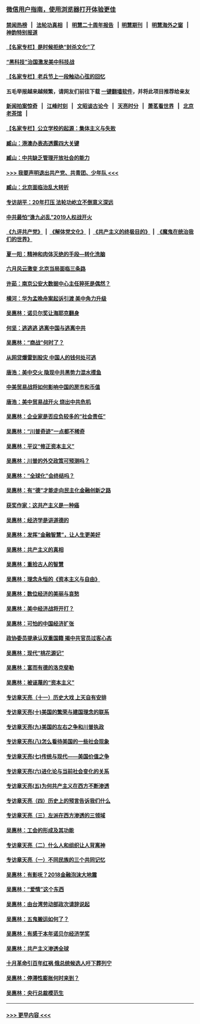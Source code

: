 ### [微信用户指南，使用浏览器打开体验更佳](https://github.com/gfw-breaker/banned-news1/blob/master/indexes/wechat-guide.md?t=0)
#### [禁闻热榜](热点新闻.md?t=0)  &nbsp;&nbsp;|&nbsp;&nbsp; [法轮功真相](https://github.com/gfw-breaker/truth/blob/master/README.md?t=0) &nbsp;&nbsp;|&nbsp;&nbsp; [明慧二十周年报告](https://github.com/gfw-breaker/mh-reports/blob/master/README.md?t=0) &nbsp;&nbsp;|&nbsp;&nbsp;[明慧期刊](https://github.com/gfw-breaker/mh-qikan) &nbsp;&nbsp;|&nbsp;&nbsp; [明慧海外之窗](https://github.com/gfw-breaker/mh-news/blob/master/README.md?t=0) &nbsp;&nbsp;|&nbsp;&nbsp; [神韵特别报道](https://github.com/gfw-breaker/mh-news/blob/master/shenyun.md?t=0)
#### [【名家专栏】是时候拒绝“封杀文化”了](../pages/nsc423/n11814093.md?t=02130502) 
#### [“黑科技”治国激发美中科技战](../pages/nsc423/n11638056.md?t=02130502) 
#### [【名家专栏】老兵节上一段触动心弦的回忆](../pages/nsc423/n11646016.md?t=02130502) 
#### 五毛举报越来越频繁，请网友们前往下载 [一键翻墙软件](https://github.com/gfw-breaker/ssr-accounts)，并将此项目推荐给亲友
#### [新闻拍案惊奇](https://github.com/gfw-breaker/banned-news1/blob/master/pages/link4.md) &nbsp;&nbsp;|&nbsp;&nbsp; [江峰时刻](https://github.com/gfw-breaker/banned-news1/blob/master/pages/link4.md) &nbsp;&nbsp;|&nbsp;&nbsp; [文昭谈古论今](https://github.com/gfw-breaker/banned-news1/blob/master/pages/link4.md) &nbsp;&nbsp;|&nbsp;&nbsp; [天亮时分](https://github.com/gfw-breaker/banned-news1/blob/master/pages/link4.md) &nbsp;&nbsp;|&nbsp;&nbsp; [萧茗看世界](https://github.com/gfw-breaker/banned-news1/blob/master/pages/link4.md) &nbsp;&nbsp;|&nbsp;&nbsp; [北京老茶馆](https://github.com/gfw-breaker/banned-news1/blob/master/pages/link4.md) &nbsp;&nbsp;|&nbsp;&nbsp; 
#### [【名家专栏】公立学校的起源：集体主义与失败](../pages/nsc423/n11601833.md?t=02130502) 
#### [臧山：港澳办表态透露四大关键](../pages/nsc423/n11421628.md?t=02130502) 
#### [臧山：中共缺乏管理开放社会的能力](../pages/nsc423/n11407457.md?t=02130502) 
#### [>>> 我要声明退出共产党、共青团、少年队 <<<](https://github.com/begood0513/goodnews/blob/master/quit/letter.md) 
#### [臧山：北京面临治乱大转折](../pages/nsc423/n11406895.md?t=02130502) 
#### [专访胡平：20年打压 法轮功屹立不倒意义深远](../pages/nsc423/n11398800.md?t=02130502) 
#### [中共最怕“逢九必乱”2019人权战开火](../pages/nsc423/n11385248.md?t=02130502) 
#### [《九评共产党》](https://github.com/begood0513/9ping.md/blob/master/README.md) &nbsp;|&nbsp; [《解体党文化》](../../../../jtdwh.md/blob/master/README.md)  &nbsp;|&nbsp; [《共产主义的终极目的》](../../../../gczydzjmd.md/blob/master/README.md) &nbsp;|&nbsp; [《魔鬼在统治我们的世界》](../../../../mgztzwmdsj.md/blob/master/README.md) 
#### [夏一阳：精神和肉体灭绝的手段—转化洗脑](../pages/nsc423/n11368250.md?t=02130502) 
#### [六月风云激变 北京当局面临三条路](../pages/nsc423/n11313668.md?t=02130502) 
#### [许茹：南京公安大数据中心主任猝死是偶然？](../pages/nsc423/n11064744.md?t=02130502) 
#### [横河：华为孟晚舟案起诉引渡 美中角力升级](../pages/nsc423/n11027230.md?t=02130502) 
#### [吴惠林：诺贝尔奖让海耶克翻身](../pages/nsc423/n10890049.md?t=02130502) 
#### [何坚：逃逃逃 逃离中国与逃离中共](../pages/nsc423/n10592891.md?t=02130502) 
#### [吴惠林：“商战”何时了？](../pages/nsc423/n10573558.md?t=02130502) 
#### [从网贷爆雷到股灾 中国人的钱何处可逃](../pages/nsc423/n10572800.md?t=02130502) 
#### [唐浩：美中交火 隐现中共黑势力混水摸鱼](../pages/nsc423/n10544040.md?t=02130502) 
#### [中美贸易战将如何影响中国的房市和币值](../pages/nsc423/n10543697.md?t=02130502) 
#### [唐浩：美中贸易战开火 烧出中共危机](../pages/nsc423/n10540126.md?t=02130502) 
#### [吴惠林：企业家是否应负较多的“社会责任”](../pages/nsc423/n10535022.md?t=02130502) 
#### [吴惠林：“川普奇迹”一点都不稀奇](../pages/nsc423/n10512808.md?t=02130502) 
#### [吴惠林：平议“修正资本主义”](../pages/nsc423/n10495724.md?t=02130502) 
#### [吴惠林：川普的外交政策可预测吗？](../pages/nsc423/n10462387.md?t=02130502) 
#### [吴惠林：“全球化”会终结吗？](../pages/nsc423/n10452838.md?t=02130502) 
#### [吴惠林：有“德”才能走向民主化金融创新之路](../pages/nsc423/n10432292.md?t=02130502) 
#### [获奖作家：这共产主义是一种癌](../pages/nsc423/n10431541.md?t=02130502) 
#### [吴惠林：经济学是讲道德的](../pages/nsc423/n10398014.md?t=02130502) 
#### [吴惠林：发挥“金融智慧”，让人生更美好](../pages/nsc423/n10375019.md?t=02130502) 
#### [吴惠林：共产主义的真相](../pages/nsc423/n10351394.md?t=02130502) 
#### [吴惠林：重拾古人的智慧](../pages/nsc423/n10337691.md?t=02130502) 
#### [吴惠林：理念永恒的《资本主义与自由》](../pages/nsc423/n10316274.md?t=02130502) 
#### [吴惠林：数位经济的美丽与哀愁](../pages/nsc423/n10292946.md?t=02130502) 
#### [吴惠林：美中经济战将开打？](../pages/nsc423/n10258825.md?t=02130502) 
#### [吴惠林：可怕的中国经济扩张](../pages/nsc423/n10219147.md?t=02130502) 
#### [政协委员提承认双重国籍 揭中共官员过客心态](../pages/nsc423/n10208809.md?t=02130502) 
#### [吴惠林：现代“桃花源记”](../pages/nsc423/n10185234.md?t=02130502) 
#### [吴惠林：富而有德的洛克斐勒](../pages/nsc423/n10142264.md?t=02130502) 
#### [吴惠林：被诬蔑的“资本主义”](../pages/nsc423/n10124816.md?t=02130502) 
#### [专访章天亮（十一）历史大戏 上天自有安排](../pages/nsc423/n10094905.md?t=02130502) 
#### [专访章天亮(十)美国的繁荣与建国理念的联系](../pages/nsc423/n10094899.md?t=02130502) 
#### [专访章天亮(九)美国的左右之争和川普执政](../pages/nsc423/n10094889.md?t=02130502) 
#### [专访章天亮(八)怎么看待美国的一些社会现象](../pages/nsc423/n10094857.md?t=02130502) 
#### [专访章天亮(七)传统与现代——美国价值之争](../pages/nsc423/n10093140.md?t=02130502) 
#### [专访章天亮(六)进化论与当前社会变化的关系](../pages/nsc423/n10092036.md?t=02130502) 
#### [专访章天亮(五)为何共产主义在西方不断渗透](../pages/nsc423/n10083620.md?t=02130502) 
#### [专访章天亮（四）历史上的预言告诉我们什么](../pages/nsc423/n10083606.md?t=02130502) 
#### [专访章天亮（三）左派在西方渗透的三领域](../pages/nsc423/n10081115.md?t=02130502) 
#### [吴惠林：工会的形成及其功能](../pages/nsc423/n10080633.md?t=02130502) 
#### [专访章天亮（二）什么人和组织让人背离神](../pages/nsc423/n10076637.md?t=02130502) 
#### [专访章天亮（一）不同民族的三个共同记忆](../pages/nsc423/n10074188.md?t=02130502) 
#### [吴惠林：有影呒？2018金融泡沫大地震](../pages/nsc423/n10040534.md?t=02130502) 
#### [吴惠林：“爱情”这个东西](../pages/nsc423/n10019423.md?t=02130502) 
#### [吴惠林：由台湾劳动部政次请辞说起](../pages/nsc423/n9979679.md?t=02130502) 
#### [吴惠林：五鬼搬运如何了？](../pages/nsc423/n9925338.md?t=02130502) 
#### [吴惠林：有感于本年诺贝尔经济学奖](../pages/nsc423/n9871883.md?t=02130502) 
#### [吴惠林：共产主义渗透全球](../pages/nsc423/n9812748.md?t=02130502) 
#### [十月革命引百年红祸 俄总统候选人吁下葬列宁](../pages/nsc423/n9810182.md?t=02130502) 
#### [吴惠林：停滞性膨胀何时来到？](../pages/nsc423/n9764136.md?t=02130502) 
#### [吴惠林：央行总裁模范生](../pages/nsc423/n9728134.md?t=02130502) 

----
#### [ >>> 更早内容 <<< ](../indexes/nsc423-earlier.md)
